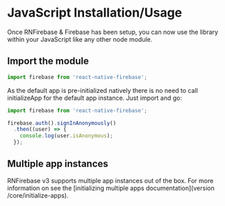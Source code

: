 # JavaScript Installation/Usage

Once RNFirebase & Firebase has been setup, you can now use the library within your JavaScript like any other node module.

## Import the module

```javascript
import firebase from 'react-native-firebase';
```

As the default app is pre-initialized natively there is no need to call initializeApp for the default app instance. Just import and go:

```javascript
import firebase from 'react-native-firebase';

firebase.auth().signInAnonymously()
  .then((user) => {
    console.log(user.isAnonymous);
  });
```

## Multiple app instances

RNFirebase v3 supports multiple app instances out of the box. For more information on see the [initializing multiple apps documentation](version /core/initialize-apps).
